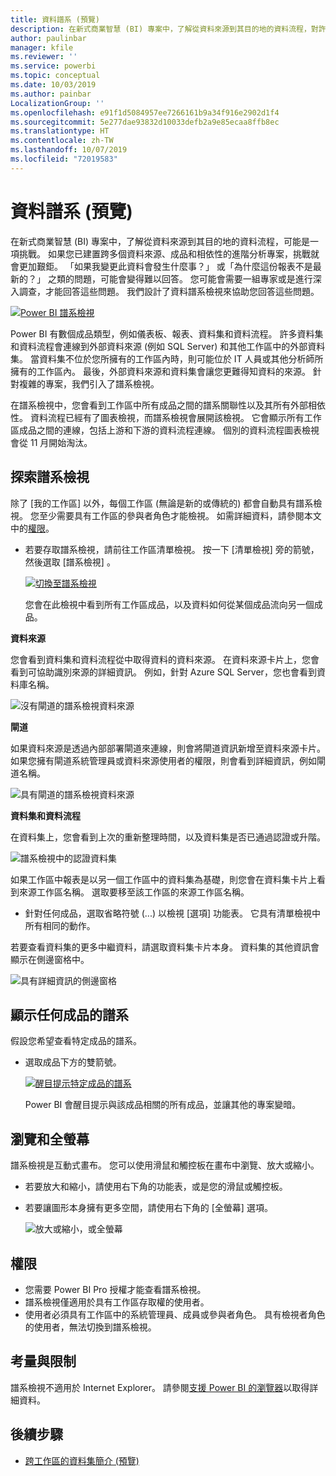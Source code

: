 ```yaml
---
title: 資料譜系 (預覽)
description: 在新式商業智慧 (BI) 專案中，了解從資料來源到其目的地的資料流程，對許多客戶來說是重要挑戰。
author: paulinbar
manager: kfile
ms.reviewer: ''
ms.service: powerbi
ms.topic: conceptual
ms.date: 10/03/2019
ms.author: painbar
LocalizationGroup: ''
ms.openlocfilehash: e91f1d5084957ee7266161b9a34f916e2902d1f4
ms.sourcegitcommit: 5e277dae93832d10033defb2a9e85ecaa8ffb8ec
ms.translationtype: HT
ms.contentlocale: zh-TW
ms.lasthandoff: 10/07/2019
ms.locfileid: "72019583"
---
```

# <a name="data-lineage-preview"></a>資料譜系 (預覽)
在新式商業智慧 (BI) 專案中，了解從資料來源到其目的地的資料流程，可能是一項挑戰。 如果您已建置跨多個資料來源、成品和相依性的進階分析專案，挑戰就會更加艱鉅。  「如果我變更此資料會發生什麼事？」 或「為什麼這份報表不是最新的？」 之類的問題，可能會變得難以回答。 您可能會需要一組專家或是進行深入調查，才能回答這些問題。 我們設計了資料譜系檢視來協助您回答這些問題。

[ ![Power BI 譜系檢視](media/service-data-lineage/power-bi-lineage-view-cropped.png) ](media/service-data-lineage/power-bi-lineage-view-full-size.png#lightbox)
 
Power BI 有數個成品類型，例如儀表板、報表、資料集和資料流程。 許多資料集和資料流程會連線到外部資料來源 (例如 SQL Server) 和其他工作區中的外部資料集。 當資料集不位於您所擁有的工作區內時，則可能位於 IT 人員或其他分析師所擁有的工作區內。 最後，外部資料來源和資料集會讓您更難得知資料的來源。 針對複雜的專案，我們引入了譜系檢視。 

在譜系檢視中，您會看到工作區中所有成品之間的譜系關聯性以及其所有外部相依性。 資料流程已經有了圖表檢視，而譜系檢視會展開該檢視。 它會顯示所有工作區成品之間的連線，包括上游和下游的資料流程連線。 個別的資料流程圖表檢視會從 11 月開始淘汰。

## <a name="explore-lineage-view"></a>探索譜系檢視

除了 [我的工作區] 以外，每個工作區 (無論是新的或傳統的) 都會自動具有譜系檢視。 您至少需要具有工作區的參與者角色才能檢視。 如需詳細資料，請參閱本文中的[權限](#permissions)。 

- 若要存取譜系檢視，請前往工作區清單檢視。 按一下 [清單檢視]  旁的箭號，然後選取 [譜系檢視]  。

    [ ![切換至譜系檢視](media/service-data-lineage/power-bi-lineage-list-view-cropped.png) ](media/service-data-lineage/power-bi-lineage-list-view.png#lightbox)

    您會在此檢視中看到所有工作區成品，以及資料如何從某個成品流向另一個成品。

**資料來源**

您會看到資料集和資料流程從中取得資料的資料來源。 在資料來源卡片上，您會看到可協助識別來源的詳細資訊。 例如，針對 Azure SQL Server，您也會看到資料庫名稱。

![沒有閘道的譜系檢視資料來源](media/service-data-lineage/power-bi-lineage-data-source-no-gateway.png)
 
**閘道**

如果資料來源是透過內部部署閘道來連線，則會將閘道資訊新增至資料來源卡片。 如果您擁有閘道系統管理員或資料來源使用者的權限，則會看到詳細資訊，例如閘道名稱。

![具有閘道的譜系檢視資料來源](media/service-data-lineage/power-bi-lineage-data-source-with-gateway.png)

**資料集和資料流程**
 
在資料集上，您會看到上次的重新整理時間，以及資料集是否已通過認證或升階。

![譜系檢視中的認證資料集](media/service-data-lineage/power-bi-lineage-external-certified-dataset.png)
 
如果工作區中報表是以另一個工作區中的資料集為基礎，則您會在資料集卡片上看到來源工作區名稱。 選取要移至該工作區的來源工作區名稱。
 
- 針對任何成品，選取省略符號 (...) 以檢視 [選項] 功能表。 它具有清單檢視中所有相同的動作。
  
若要查看資料集的更多中繼資料，請選取資料集卡片本身。 資料集的其他資訊會顯示在側邊窗格中。

![具有詳細資訊的側邊窗格](media/service-data-lineage/power-bi-lineage-side-pane.png)
 
## <a name="show-lineage-for-any-artifact"></a>顯示任何成品的譜系 

假設您希望查看特定成品的譜系。

- 選取成品下方的雙箭號。

    [ ![醒目提示特定成品的譜系](media/service-data-lineage/power-bi-lineage-highlight-cropped.png) ](media/service-data-lineage/power-bi-lineage-highlight-full-size.png#lightbox)

    Power BI 會醒目提示與該成品相關的所有成品，並讓其他的專案變暗。 

## <a name="navigation-and-full-screen"></a>瀏覽和全螢幕 

譜系檢視是互動式畫布。 您可以使用滑鼠和觸控板在畫布中瀏覽、放大或縮小。  

- 若要放大和縮小，請使用右下角的功能表，或是您的滑鼠或觸控板。 

- 若要讓圖形本身擁有更多空間，請使用右下角的 [全螢幕] 選項。 

    ![放大或縮小，或全螢幕](media/service-data-lineage/power-bi-lineage-zoom-full-screen.png)

## <a name="permissions"></a>權限

- 您需要 Power BI Pro 授權才能查看譜系檢視。
- 譜系檢視僅適用於具有工作區存取權的使用者。
- 使用者必須具有工作區中的系統管理員、成員或參與者角色。 具有檢視者角色的使用者，無法切換到譜系檢視。

## <a name="considerations-and-limitations"></a>考量與限制

譜系檢視不適用於 Internet Explorer。 請參閱[支援 Power BI 的瀏覽器](power-bi-browsers.md)以取得詳細資料。

## <a name="next-steps"></a>後續步驟

- [跨工作區的資料集簡介 (預覽)](service-datasets-across-workspaces.md)
